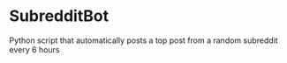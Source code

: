 # SubredditBot
Python script that automatically posts a top post from a random subreddit every 6 hours
